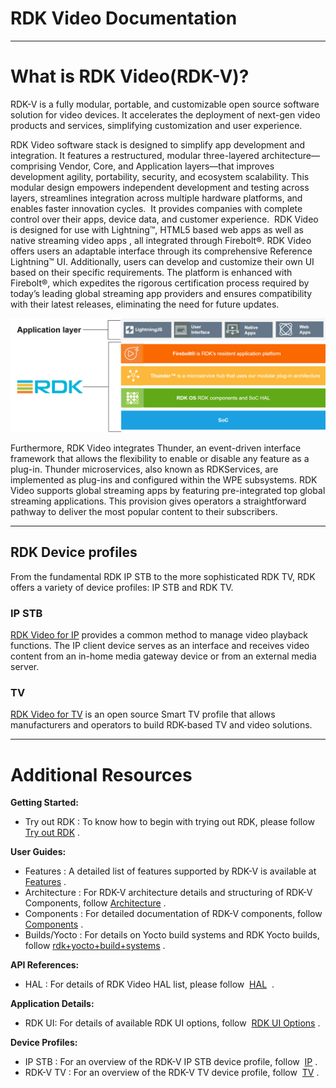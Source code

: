 # RDK Video Documentation

------------------------------------------------------------------------

  

# What is RDK Video(RDK-V)?

RDK-V is a fully modular, portable, and customizable open source software solution for video devices. It accelerates the deployment of next-gen video products and services, simplifying customization and user experience.

RDK Video software stack is designed to simplify app development and integration. It features a restructured, modular three-layered architecture—comprising Vendor, Core, and Application layers—that improves development agility, portability, security, and ecosystem scalability. This modular design empowers independent development and testing across layers, streamlines integration across multiple hardware platforms, and enables faster innovation cycles. 
It provides companies with complete control over their apps, device data, and customer experience. 
RDK Video is designed for use with Lightning™, HTML5 based web apps as well as native streaming video apps
, all integrated through Firebolt®. RDK Video offers users an adaptable interface through its comprehensive Reference Lightning™ UI. Additionally, users can develop and customize their own UI based on their specific requirements. The platform is enhanced with Firebolt®,
which expedites the rigorous certification process required by today’s leading global streaming app providers and ensures compatibility with their latest releases, eliminating the need for future updates.

![videoarchitecturehighlevel](./images/videoarchitecturehighlevel.png)

Furthermore, RDK Video integrates Thunder, an event-driven interface framework that allows the flexibility to enable or disable any feature as a plug-in. Thunder microservices, also known as RDKServices, are implemented as plug-ins and configured within the WPE subsystems. RDK Video supports global streaming apps by featuring pre-integrated top global streaming applications. This provision gives operators a straightforward pathway to deliver the most popular content to their subscribers.

------------------------------------------------------------------------

## RDK Device profiles

From the fundamental RDK IP STB to the more sophisticated RDK TV, RDK offers a variety of device profiles: IP STB and RDK TV.

### IP STB

[RDK Video for IP](https://wiki.rdkcentral.com/display/RDK/IP)
provides a common method to manage video playback functions. The IP client device serves as an interface and receives video content from an in-home media gateway device or from an external media server.

### TV

[RDK Video for TV](https://wiki.rdkcentral.com/display/RDK/TV)
is an open source Smart TV profile that allows manufacturers and operators to build RDK-based TV and video solutions.

------------------------------------------------------------------------

# Additional Resources

**Getting Started:**

-   Try out RDK
    : To know how to begin with trying out RDK, please follow
    [Try out RDK](https://wiki.rdkcentral.com/display/RDK/Try+Out+RDK)
    .

**User Guides:**

-   Features
    : A detailed list of features supported by RDK-V is available at 
    [Features](./rdk7-features.md)
    .
-   Architecture
    : For RDK-V architecture details and structuring of RDK-V Components, follow
    [Architecture](./rdk7-architecture.md)
    .
-   Components
    : For detailed documentation of RDK-V components, follow
    [Components](https://wiki.rdkcentral.com/display/RDK/Components-RDKV)
    .
-   Builds/Yocto
    : For details on Yocto build systems and RDK Yocto builds, follow
[rdk+yocto+build+systems](https://wiki.rdkcentral.com/display/RDK/RDK+Yocto+Build+Systems)
    .

**API References:**

-   HAL
    : For details of RDK Video HAL list, please follow 
    [HAL](https://wiki.rdkcentral.com/display/RDK/HAL)
     .

**Application Details:**

-   RDK UI:
    For details of available RDK UI options, follow 
    [RDK UI Options](https://wiki.rdkcentral.com/display/RDK/RDK+UI+Options)
    .

**Device Profiles:**

-   IP STB
    : For an overview of the RDK-V IP STB device profile, follow 
    [IP](https://wiki.rdkcentral.com/display/RDK/IP)
    . 
-   RDK-V TV
    : For an overview of the RDK-V TV device profile, follow 
    [TV](https://wiki.rdkcentral.com/display/RDK/TV)
    .

